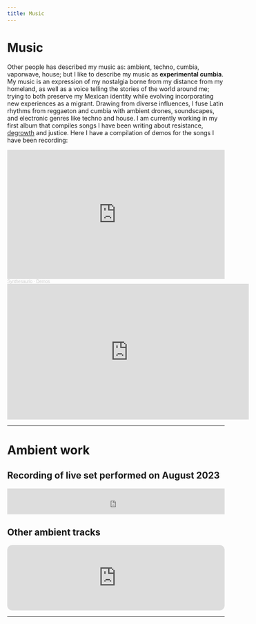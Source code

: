 ```yaml
---
title: Music
---
```


# Music

Other people has described my music as: ambient, techno, cumbia, vaporwave, house; but I like to describe my music as **experimental cumbia**. My music is an expression of my nostalgia borne from my distance from my homeland, as well as a voice telling the stories of the world around me; trying to both preserve my Mexican identity while evolving incorporating new experiences as a migrant. Drawing from diverse influences, I fuse Latin rhythms from reggaeton and cumbia with ambient drones, soundscapes, and electronic genres like techno and house. I am currently working in my first album that compiles songs I have been writing about resistance, [degrowth](https://en.wikipedia.org/wiki/Degrowth#:~:text=The%20idea%20of%20degrowth%20is,increase%20of%20human%20living%20standards.) and justice. Here I have a compilation of demos for the songs I have been recording:

<iframe width="100%" height="300" scrolling="no" frameborder="no" allow="autoplay" src="https://w.soundcloud.com/player/?url=https%3A//api.soundcloud.com/playlists/1949907035%3Fsecret_token%3Ds-QwN5K4b2wmJ&color=%2318734a&auto_play=false&hide_related=false&show_comments=true&show_user=true&show_reposts=false&show_teaser=true"></iframe><div style="font-size: 10px; color: #cccccc;line-break: anywhere;word-break: normal;overflow: hidden;white-space: nowrap;text-overflow: ellipsis; font-family: Interstate,Lucida Grande,Lucida Sans Unicode,Lucida Sans,Garuda,Verdana,Tahoma,sans-serif;font-weight: 100;"><a href="https://soundcloud.com/synthesaurio" title="Synthesaurio" target="_blank" style="color: #cccccc; text-decoration: none;">Synthesaurio</a> · <a href="https://soundcloud.com/synthesaurio/sets/demos-1/s-QwN5K4b2wmJ" title="Demos" target="_blank" style="color: #cccccc; text-decoration: none;">Demos</a></div>

<iframe width="560" height="315" src="https://www.youtube.com/embed/3Q0sqvQnllg?si=iOe3oYTFMbdLVLjx" title="YouTube video player" frameborder="0" allow="accelerometer; autoplay; clipboard-write; encrypted-media; gyroscope; picture-in-picture; web-share" referrerpolicy="strict-origin-when-cross-origin" allowfullscreen></iframe>

--------------------

# Ambient work

## Recording of live set performed on August 2023

<iframe width="100%" height="60" src="https://player-widget.mixcloud.com/widget/iframe/?hide_cover=1&mini=1&feed=%2Fjose-pablo-gomez-v%2F08132023%2F" frameborder="0" ></iframe>

## Other ambient tracks

<iframe style="border-radius:12px" src="https://open.spotify.com/embed/playlist/1Nu8h54tBzvsvjzzxHhITI?utm_source=generator&theme=0" width="100%" height="152" frameBorder="0" allowfullscreen="" allow="autoplay; clipboard-write; encrypted-media; fullscreen; picture-in-picture" loading="lazy"></iframe>

--------------

